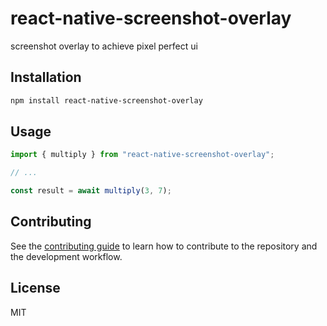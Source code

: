 # react-native-screenshot-overlay

screenshot overlay to achieve pixel perfect ui

## Installation

```sh
npm install react-native-screenshot-overlay
```

## Usage

```js
import { multiply } from "react-native-screenshot-overlay";

// ...

const result = await multiply(3, 7);
```

## Contributing

See the [contributing guide](CONTRIBUTING.md) to learn how to contribute to the repository and the development workflow.

## License

MIT
